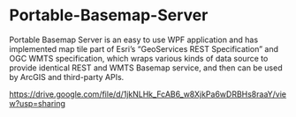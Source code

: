 # Portable-Basemap-Server

Portable Basemap Server is an easy to use WPF application and has implemented map tile part of Esri’s “GeoServices REST Specification” and OGC WMTS specification, which wraps various kinds of data source to provide identical REST and WMTS Basemap service, and then can be used by ArcGIS and third-party APIs. 

https://drive.google.com/file/d/1jkNLHk_FcAB6_w8XjkPa6wDRBHs8raaY/view?usp=sharing
